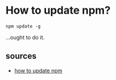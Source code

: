 ﻿# How to update npm?

    npm update -g

...ought to do it.

## sources

- [how to update npm](https://www.geeksforgeeks.org/how-to-update-npm/)
